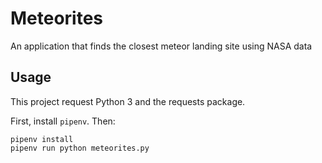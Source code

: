 # Meteorites

An application that finds the closest meteor landing site using NASA data

## Usage

This project request Python 3 and the requests package.

First, install `pipenv`. Then:

```
pipenv install
pipenv run python meteorites.py
```
